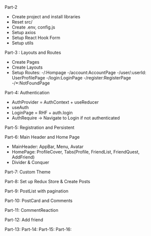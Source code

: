 Part-2

- Create project and install libraries
- Reset src/
- Create .env, config.js
- Setup axios
- Setup React Hook Form
- Setup utils

Part-3 : Layouts and Routes

- Create Pages
- Create Layouts
- Setup Routes:
  -/:Hompage
  -/account:AccountPage
  -/user/:userId: UserProfilePage
  -/login:LoginPage
  -/register:RegisterPage
  -/\*:NotFoundPage

Part-4: Authentication

- AuthProvider = AuthContext + useReducer
- useAuth
- LoginPage = RHF + auth.login
- AuthRequire -> Navigate to Login if not authenticated

Part-5: Registration and Persistent

Part-6: Main Header and Home Page

- MainHeader: AppBar, Menu, Avatar
- HomePage: ProfileCover, Tabs(Profile, FriendList, FriendQuest, AddFriend)
- Divider & Conquer

Part-7: Custom Theme

Part-8: Set up Redux Store & Create Posts

Part-9: PostList with pagination

Part-10: PostCard and Comments

Part-11: CommentReaction

Part-12: Add friend

Part-13:
Part-14:
Part-15:
Part-16:
